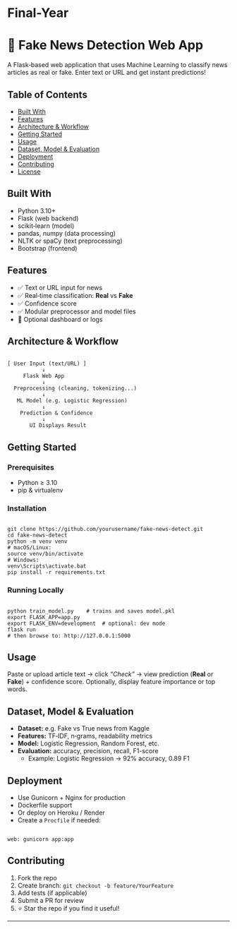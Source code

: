 # Final-Year


  <h1>📰 Fake News Detection Web App</h1>
  <p>A Flask‑based web application that uses Machine Learning to classify news articles as real or fake. Enter text or URL and get instant predictions!</p>

  <h2>Table of Contents</h2>
  <ul>
    <li><a href="#built-with">Built With</a></li>
    <li><a href="#features">Features</a></li>
    <li><a href="#architecture">Architecture &amp; Workflow</a></li>
    <li><a href="#getting-started">Getting Started</a></li>
    <li><a href="#usage">Usage</a></li>
    <li><a href="#dataset">Dataset, Model &amp; Evaluation</a></li>
    <li><a href="#deployment">Deployment</a></li>
    <li><a href="#contributing">Contributing</a></li>
    <li><a href="#license">License</a></li>
  </ul>

  <h2 id="built-with">Built With</h2>
  <ul>
    <li>Python 3.10+</li>
    <li>Flask (web backend)</li>
    <li>scikit‑learn (model)</li>
    <li>pandas, numpy (data processing)</li>
    <li>NLTK or spaCy (text preprocessing)</li>
    <li>Bootstrap (frontend)</li>
  </ul>

  <h2 id="features">Features</h2>
  <ul>
    <li>✅ Text or URL input for news</li>
    <li>✅ Real‑time classification: <strong>Real</strong> vs <strong>Fake</strong></li>
    <li>✅ Confidence score</li>
    <li>✅ Modular preprocessor and model files</li>
    <li>🔧 Optional dashboard or logs</li>
  </ul>

  <h2 id="architecture">Architecture &amp; Workflow</h2>
  <pre><code>
[ User Input (text/URL) ]
           ↓
     Flask Web App
           ↓
  Preprocessing (cleaning, tokenizing...)
           ↓
   ML Model (e.g. Logistic Regression)
           ↓
    Prediction & Confidence
           ↓
       UI Displays Result
</code></pre>

  <h2 id="getting-started">Getting Started</h2>
  <h3>Prerequisites</h3>
  <ul>
    <li>Python ≥ 3.10</li>
    <li>pip &amp; virtualenv</li>
  </ul>

  <h3>Installation</h3>
  <pre><code>
git clone https://github.com/yourusername/fake-news-detect.git
cd fake-news-detect
python -m venv venv
# macOS/Linux:
source venv/bin/activate
# Windows:
venv\Scripts\activate.bat
pip install -r requirements.txt
</code></pre>

  <h3>Running Locally</h3>
  <pre><code>
python train_model.py    # trains and saves model.pkl
export FLASK_APP=app.py
export FLASK_ENV=development  # optional: dev mode
flask run
# then browse to: http://127.0.0.1:5000
</code></pre>

  <h2 id="usage">Usage</h2>
  <p>Paste or upload article text → click <em>“Check”</em> → view prediction (<strong>Real</strong> or <strong>Fake</strong>) + confidence score. Optionally, display feature importance or top words.</p>

  <h2 id="dataset">Dataset, Model &amp; Evaluation</h2>
  <ul>
    <li><strong>Dataset:</strong> e.g. Fake vs True news from Kaggle</li>
    <li><strong>Features:</strong> TF‑IDF, n‑grams, readability metrics</li>
    <li><strong>Model:</strong> Logistic Regression, Random Forest, etc.</li>
    <li><strong>Evaluation:</strong> accuracy, precision, recall, F1-score
      <ul>
        <li>Example: Logistic Regression → 92% accuracy, 0.89 F1</li>
      </ul>
    </li>
  </ul>

  <h2 id="deployment">Deployment</h2>
  <ul>
    <li>Use Gunicorn + Nginx for production</li>
    <li>Dockerfile support</li>
    <li>Or deploy on Heroku / Render</li>
    <li>Create a <code>Procfile</code> if needed:</li>
  </ul>
  <pre><code>
web: gunicorn app:app
</code></pre>

  <h2 id="contributing">Contributing</h2>
  <ol>
    <li>Fork the repo</li>
    <li>Create branch: <code>git checkout -b feature/YourFeature</code></li>
    <li>Add tests (if applicable)</li>
    <li>Submit a PR for review</li>
    <li>⭐ Star the repo if you find it useful!</li>
  </ol>

  

  <hr/>
  
</body>
</html>
